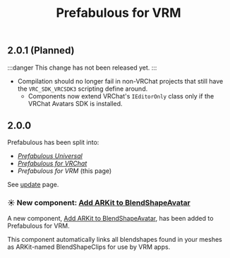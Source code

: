 ﻿---
title: Prefabulous for VRM
---

## 2.0.1 (Planned)

:::danger
This change has not been released yet.
:::

- Compilation should no longer fail in non-VRChat projects that still have the `VRC_SDK_VRCSDK3` scripting define around.
    - Components now extend VRChat's `IEditorOnly` class only if the VRChat Avatars SDK is installed.

## 2.0.0

Prefabulous has been split into:
- *[Prefabulous Universal](./prefabulous)*
- *[Prefabulous for VRChat](./prefabulous-for-vrchat)*
- *Prefabulous for VRM* (this page)

See [update](/updates/2024/06/13/p0) page.

### ☀️ New component: [Add ARKit to BlendShapeAvatar](/docs/products/prefabulous/vrm/add-arkit-to-blendshapeavatar)

A new component, [Add ARKit to BlendShapeAvatar](/docs/products/prefabulous/vrm/add-arkit-to-blendshapeavatar), has been added to Prefabulous for VRM.

This component automatically links all blendshapes found in your meshes as ARKit-named BlendShapeClips for use by VRM apps.
